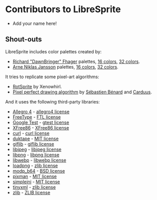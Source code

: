 # Contributors to LibreSprite
* Add your name here!

## Shout-outs
LibreSprite includes color palettes created by:
* [Richard "DawnBringer" Fhager](http://pixeljoint.com/p/23821.htm) palettes, [16 colors](http://pixeljoint.com/forum/forum_posts.asp?TID=12795),  [32 colors](http://pixeljoint.com/forum/forum_posts.asp?TID=16247).
* [Arne Niklas Jansson](http://androidarts.com/) palettes, [16 colors](http://androidarts.com/palette/16pal.htm), [32 colors](http://wayofthepixel.net/index.php?topic=15824.msg144494).

It tries to replicate some pixel-art algorithms:
* [RotSprite](http://forums.sonicretro.org/index.php?showtopic=8848&st=15&p=159754&#entry159754) by Xenowhirl.
* [Pixel perfect drawing algorithm](http://deepnight.net/pixel-perfect-drawing/) by [Sébastien Bénard](https://twitter.com/deepnightfr) and [Carduus](https://twitter.com/CarduusHimself/status/420554200737935361).

And it uses the following third-party libraries:
* [Allegro 4](http://alleg.sourceforge.net/) - [allegro4 license](https://github.com/LibreSprite/tree/master/docs/licenses/allegro4-LICENSE.txt)
* [FreeType](http://www.freetype.org/) - [FTL license](https://github.com/LibreSprite/tree/master/docs/licenses/FTL.txt)
* [Google Test](https://github.com/google/googletest) - [gtest license](https://github.com/LibreSprite/tree/master/docs/licenses/gtest-LICENSE.txt)
* [XFree86](http://www.x.org/) - [XFree86 license](https://github.com/LibreSprite/tree/master/docs/licenses/XFree86-LICENSE.txt)
* [curl](http://curl.haxx.se/) - [curl license](https://github.com/LibreSprite/tree/master/docs/licenses/curl-LICENSE.txt)
* [duktape](http://duktape.org/) - [MIT license](https://github.com/LibreSprite/tree/master/third_party/duktape/LICENSE.txt)
* [giflib](http://sourceforge.net/projects/giflib/) - [giflib license](https://github.com/LibreSprite/tree/master/docs/licenses/giflib-LICENSE.txt)
* [libjpeg](http://www.ijg.org/) - [libjpeg license](https://github.com/LibreSprite/tree/master/docs/licenses/libjpeg-LICENSE.txt)
* [libpng](http://www.libpng.org/pub/png/) - [libpng license](https://github.com/LibreSprite/tree/master/docs/licenses/libpng-LICENSE.txt)
* [libwebp](https://developers.google.com/speed/webp/) - [libwebp license](https://chromium.googlesource.com/webm/libwebp/+/master/COPYING)
* [loadpng](http://tjaden.strangesoft.net/loadpng/) - [zlib license](https://github.com/LibreSprite/tree/master/docs/licenses/ZLIB.txt)
* [modp_b64](https://github.com/LibreSprite/tree/master/third_party/modp_b64/modp_b64.h) - [BSD license](https://github.com/LibreSprite/tree/master/third_party/modp_b64/LICENSE)
* [pixman](http://www.pixman.org/) - [MIT license](http://cgit.freedesktop.org/pixman/plain/COPYING)
* [simpleini](https://github.com/aseprite/simpleini/) - [MIT license](https://github.com/aseprite/simpleini/blob/aseprite/LICENCE.txt)
* [tinyxml](http://www.sourceforge.net/projects/tinyxml) - [zlib license](https://github.com/LibreSprite/tree/master/docs/licenses/ZLIB.txt)
* [zlib](http://www.gzip.org/zlib/) - [ZLIB license](https://github.com/LibreSprite/tree/master/docs/licenses/ZLIB.txt)
